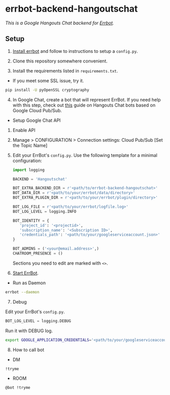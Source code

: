# errbot-backend-hangoutschat

*This is a Google Hangouts Chat backend for [Errbot](http://errbot.io/).*

Setup
-----

1. [Install errbot](http://errbot.io/en/latest/user_guide/setup.html)
   and follow to instructions to setup a `config.py`.

2. Clone this repository somewhere convenient.

3. Install the requirements listed in `requirements.txt`.

- If you meet some SSL issue, try it.

```bash
pip install -U pyOpenSSL cryptography
```

4. In Google Chat, create a bot that will represent ErrBot. If you need help with this step,
   check out [this](https://developers.google.com/hangouts/chat/how-tos/pub-sub) guide on Hangouts Chat bots based on Google Cloud Pub/Sub.

- Setup Google Chat API

1) Enable API

2) Manage > CONFIGURATION > Connection settings: Cloud Pub/Sub [Set the Topic Name]


5. Edit your ErrBot's `config.py`. Use the following template for a minimal configuration:

   ```python
   import logging

   BACKEND = 'Hangoutschat'

   BOT_EXTRA_BACKEND_DIR = r'<path/to/errbot-backend-hangoutschat>'
   BOT_DATA_DIR = r'<path/to/your/errbot/data/directory>'
   BOT_EXTRA_PLUGIN_DIR = r'<path/to/your/errbot/plugin/directory>'

   BOT_LOG_FILE = r'<path/to/your/errbot/logfile.log>'
   BOT_LOG_LEVEL = logging.INFO

   BOT_IDENTITY = {
      'project_id': '<projectid>',
      'subscription_name': '<Subscription ID>',
      'credentials_path': '<path/to/your/googleserviceaccount.json>'
   }

   BOT_ADMINS = ('<your@email.address>',)
   CHATROOM_PRESENCE = ()
   ```

   Sections you need to edit are marked with `<>`.

6. [Start ErrBot](http://errbot.io/en/latest/user_guide/setup.html#starting-the-daemon).

  - Run as Daemon

  ```bash
  errbot --daemon
  ```

7. Debug

  Edit your ErrBot's `config.py`.

  ```python
  BOT_LOG_LEVEL = logging.DEBUG
  ```

  Run it with DEBUG log.
  ```bash
  export GOOGLE_APPLICATION_CREDENTIALS='<path/to/your/googleserviceaccount.json>'; errbot
  ```

8. How to call bot

  - DM
  
  ```bash
  !tryme
  ```

  - ROOM
  
  ```bash
  @bot !tryme
  ```
